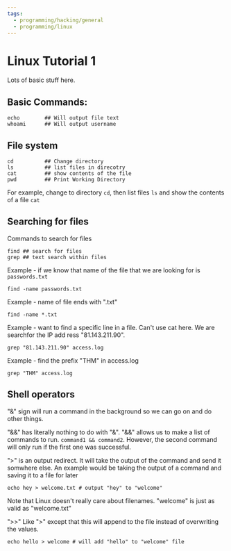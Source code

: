 ```yaml
---
tags:
  - programming/hacking/general
  - programming/linux
---
```

# Linux Tutorial 1

Lots of basic stuff here. 

## Basic Commands:


    echo        ## Will output file text
    whoami      ## Will output username

## File system

    cd          ## Change directory
    ls          ## list files in direcotry
    cat         ## show contents of the file
    pwd         ## Print Working Directory

For example, change to directory `cd`, then list files `ls` and show the contents of a file `cat`

## Searching for files

Commands to search for files

    find ## search for files
    grep ## text search within files

Example - if we know that name of the file that we are looking for is `passwords.txt`

    find -name passwords.txt

Example - name of file ends with ".txt"


    find -name *.txt

Example - want to find a specific line in a file. Can't use cat here. We are searchfor the IP add ress "81.143.211.90".

    grep "81.143.211.90" access.log

Example - find the prefix "THM" in access.log

    grep "THM" access.log


## Shell operators

"&" sign will run a command in the background so we can go on and do other things.

"&&" has literally nothing to do with "&". "&&" allows us to make a list of commands to run. `command1 && command2`.
However, the second command will only run if the first one was successful.


">" is an output redirect. It will take the output of the command and send it somwhere else. An example would be taking
the output of a command and saving it to a file for later

    echo hey > welcome.txt # output "hey" to "welcome"

Note that Linux doesn't really care about filenames. "welcome" is just as valid as "welcome.txt"

">>" Like ">" except that this will append to the file instead of overwriting the values.

    echo hello > welcome # will add "hello" to "welcome" file
